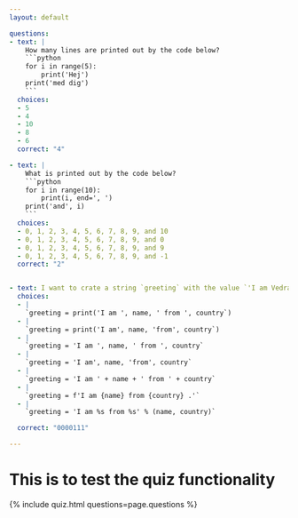 ```yaml
---
layout: default

questions:
- text: |
    How many lines are printed out by the code below?
    ```python
    for i in range(5):
        print('Hej')
    print('med dig')
    ```
  choices: 
  - 5
  - 4
  - 10
  - 8
  - 6
  correct: "4"

- text: | 
    What is printed out by the code below?
    ```python
    for i in range(10):
        print(i, end=', ')
    print('and', i)
    ```
  choices: 
  - 0, 1, 2, 3, 4, 5, 6, 7, 8, 9, and 10
  - 0, 1, 2, 3, 4, 5, 6, 7, 8, 9, and 0
  - 0, 1, 2, 3, 4, 5, 6, 7, 8, 9, and 9
  - 0, 1, 2, 3, 4, 5, 6, 7, 8, 9, and -1
  correct: "2"


- text: I want to crate a string `greeting` with the value `'I am Vedrana from Croatia'` but with the values of the variables `name` and `country` inserted in the indicated place. Which of the following code snippets will do that?
  choices: 
  - |
    `greeting = print('I am ', name, ' from ', country`)
  - |
    `greeting = print('I am', name, 'from', country`)
  - |
    `greeting = 'I am ', name, ' from ', country`
  - |
    `greeting = 'I am', name, 'from', country`
  - |
    `greeting = 'I am ' + name + ' from ' + country`
  - |
    `greeting = f'I am {name} from {country} .'`
  - |
    `greeting = 'I am %s from %s' % (name, country)`

  correct: "0000111"

---
```


# This is to test the quiz functionality


{% include quiz.html questions=page.questions %}


